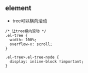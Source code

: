 ## element
- tree可以横向滚动
```
/* 让tree横向滚动 */
.el-tree {
  width: 100%;
  overflow-x: scroll;
}

.el-tree>.el-tree-node {
  display: inline-block !important;
}
```